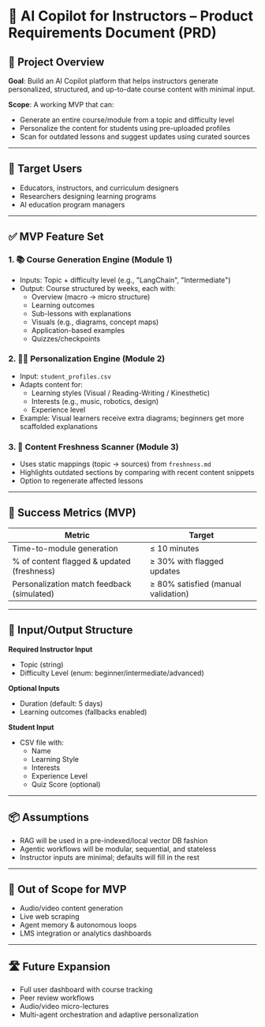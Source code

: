 # 📘 AI Copilot for Instructors – Product Requirements Document (PRD)

## 🧭 Project Overview

**Goal**: Build an AI Copilot platform that helps instructors generate personalized, structured, and up-to-date course content with minimal input.

**Scope**: A working MVP that can:
- Generate an entire course/module from a topic and difficulty level
- Personalize the content for students using pre-uploaded profiles
- Scan for outdated lessons and suggest updates using curated sources

---

## 👤 Target Users

- Educators, instructors, and curriculum designers
- Researchers designing learning programs
- AI education program managers

---

## ✅ MVP Feature Set

### 1. 📚 Course Generation Engine (Module 1)
- Inputs: Topic + difficulty level (e.g., "LangChain", "Intermediate")
- Output: Course structured by weeks, each with:
  - Overview (macro → micro structure)
  - Learning outcomes
  - Sub-lessons with explanations
  - Visuals (e.g., diagrams, concept maps)
  - Application-based examples
  - Quizzes/checkpoints

### 2. 🧑‍🎓 Personalization Engine (Module 2)
- Input: `student_profiles.csv`
- Adapts content for:
  - Learning styles (Visual / Reading-Writing / Kinesthetic)
  - Interests (e.g., music, robotics, design)
  - Experience level
- Example: Visual learners receive extra diagrams; beginners get more scaffolded explanations

### 3. 🔄 Content Freshness Scanner (Module 3)
- Uses static mappings (topic → sources) from `freshness.md`
- Highlights outdated sections by comparing with recent content snippets
- Option to regenerate affected lessons

---

## 🎯 Success Metrics (MVP)

| Metric | Target |
|--------|--------|
| Time-to-module generation | ≤ 10 minutes |
| % of content flagged & updated (freshness) | ≥ 30% with flagged updates |
| Personalization match feedback (simulated) | ≥ 80% satisfied (manual validation) |

---

## 🧱 Input/Output Structure

**Required Instructor Input**
- Topic (string)
- Difficulty Level (enum: beginner/intermediate/advanced)

**Optional Inputs**
- Duration (default: 5 days)
- Learning outcomes (fallbacks enabled)

**Student Input**
- CSV file with:
  - Name
  - Learning Style
  - Interests
  - Experience Level
  - Quiz Score (optional)

---

## 📦 Assumptions

- RAG will be used in a pre-indexed/local vector DB fashion
- Agentic workflows will be modular, sequential, and stateless
- Instructor inputs are minimal; defaults will fill in the rest

---

## 🚫 Out of Scope for MVP

- Audio/video content generation
- Live web scraping
- Agent memory & autonomous loops
- LMS integration or analytics dashboards

---

## 🛣 Future Expansion

- Full user dashboard with course tracking
- Peer review workflows
- Audio/video micro-lectures
- Multi-agent orchestration and adaptive personalization
